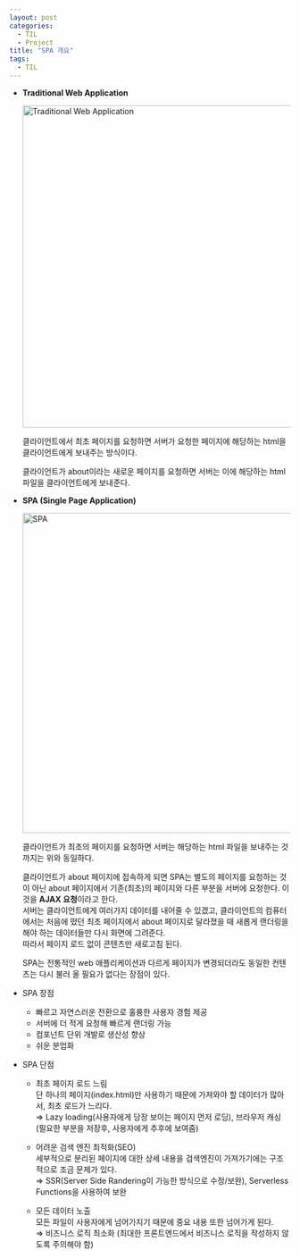 ```yaml
---
layout: post
categories:
  - TIL
  - Project
title: "SPA 개요"
tags:
  - TIL
---
```

- **Traditional Web Application**
  
  <img width="577" alt="Traditional Web Application" src="https://user-images.githubusercontent.com/77609591/223361843-ede80477-627c-49cd-983c-5217abfc40e6.png">
  
  클라이언트에서 최초 페이지를 요청하면 서버가 요청한 페이지에 해당하는 html을 클라이언트에게 보내주는 방식이다.
  
  클라이언트가 about이라는 새로운 페이지를 요청하면 서버는 이에 해당하는 html 파일을 클라이언트에게 보내준다.
    
- **SPA (Single Page Application)**
  
  <img width="573" alt="SPA" src="https://user-images.githubusercontent.com/77609591/223361867-579d035c-4e1b-4dd6-87b7-a73dc836b4f4.png">

  
  클라이언트가 최초의 페이지를 요청하면 서버는 해당하는 html 파일을 보내주는 것까지는 위와 동일하다.
  
  클라이언트가 about 페이지에 접속하게 되면 SPA는 별도의 페이지를 요청하는 것이 아닌 about 페이지에서 기존(최초)의 페이지와 다른 부분을 서버에 요청한다. 이것을 **AJAX 요청**이라고 한다.  
  서버는 클라이언트에게 여러가지 데이터를 내어줄 수 있겠고, 클라이언트의 컴퓨터에서는 처음에 떴던 최초 페이지에서 about 페이지로 달라졌을 때 새롭게 랜더링을 해야 하는 데이터들만 다시 화면에 그려준다.  
  따라서 페이지 로드 없이 콘텐츠만 새로고침 된다.
  
  SPA는 전통적인 web 애플리케이션과 다르게 페이지가 변경되더라도 동일한 컨텐츠는 다시 불러 올 필요가 없다는 장점이 있다.
    
- SPA 장점
  - 빠르고 자연스러운 전환으로 훌륭한 사용자 경험 제공
  - 서버에 더 적게 요청해 빠르게 랜더링 가능
  - 컴포넌트 단위 개발로 생산성 향상
  - 쉬운 분업화

- SPA 단점

  - 최초 페이지 로드 느림  
  단 하나의 페이지(index.html)만 사용하기 때문에 가져와야 할 데이터가 많아서, 최초 로드가 느리다.  
  ⇒ Lazy loading(사용자에게 당장 보이는 페이지 먼저 로딩), 브라우저 캐싱(필요한 부분을 저장후, 사용자에게 추후에 보여줌)

  - 어려운 검색 엔진 최적화(SEO)  
  세부적으로 분리된 페이지에 대한 상세 내용을 검색엔진이 가져가기에는 구조적으로 조금 문제가 있다.   
  ⇒ SSR(Server Side Randering이 가능한 방식으로 수정/보완), Serverless Functions을 사용하여 보완

  - 모든 데이터 노출   
  모든 파일이 사용자에게 넘어가지기 때문에 중요 내용 또한 넘어가게 된다.  
  ⇒ 비즈니스 로직 최소화 (최대한 프론트엔드에서 비즈니스 로직을 작성하지 않도록 주의해야 함)